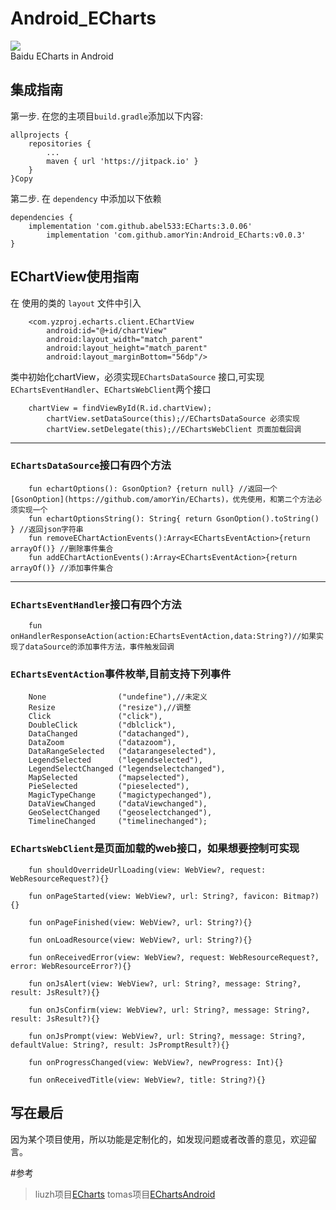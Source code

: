# Android_ECharts
[![](https://jitpack.io/v/amorYin/Android_ECharts.svg)](https://jitpack.io/#amorYin/Android_ECharts)
<br>
Baidu ECharts in Android

## 集成指南
第一步. 在您的主项目`build.gradle`添加以下内容:

	allprojects {
		repositories {
			...
			maven { url 'https://jitpack.io' }
		}
	}Copy

第二步. 在 `dependency` 中添加以下依赖

	dependencies {
		implementation 'com.github.abel533:ECharts:3.0.06'
	        implementation 'com.github.amorYin:Android_ECharts:v0.0.3'
	}
## EChartView使用指南
在 使用的类的 `layout` 文件中引入
```
    <com.yzproj.echarts.client.EChartView
       	android:id="@+id/chartView"
        android:layout_width="match_parent"
        android:layout_height="match_parent"
        android:layout_marginBottom="56dp"/>
```
类中初始化chartView，必须实现`EChartsDataSource` 接口,可实现`EChartsEventHandler`、`EChartsWebClient`两个接口
```
	chartView = findViewById(R.id.chartView);
        chartView.setDataSource(this);//EChartsDataSource 必须实现
        chartView.setDelegate(this);//EChartsWebClient 页面加载回调 
```
---
### `EChartsDataSource`接口有四个方法
```
    fun echartOptions(): GsonOption? {return null} //返回一个[GsonOption](https://github.com/amorYin/ECharts)，优先使用，和第二个方法必须实现一个
    fun echartOptionsString(): String{ return GsonOption().toString() } //返回json字符串
    fun removeEChartActionEvents():Array<EChartsEventAction>{return arrayOf()} //删除事件集合
    fun addEChartActionEvents():Array<EChartsEventAction>{return arrayOf()} //添加事件集合
```
---
### `EChartsEventHandler`接口有四个方法
```
    fun onHandlerResponseAction(action:EChartsEventAction,data:String?)//如果实现了dataSource的添加事件方法，事件触发回调
```
### `EChartsEventAction`事件枚举,目前支持下列事件
```
    None                ("undefine"),//未定义
    Resize              ("resize"),//调整
    Click               ("click"),
    DoubleClick         ("dblclick"),
    DataChanged         ("datachanged"),
    DataZoom            ("datazoom"),
    DataRangeSelected   ("datarangeselected"),
    LegendSelected      ("legendselected"),
    LegendSelectChanged ("legendselectchanged"),
    MapSelected         ("mapselected"),
    PieSelected         ("pieselected"),
    MagicTypeChange     ("magictypechanged"),
    DataViewChanged     ("dataViewchanged"),
    GeoSelectChanged    ("geoselectchanged"),
    TimelineChanged     ("timelinechanged");
```
### `EChartsWebClient`是页面加载的web接口，如果想要控制可实现
```
    fun shouldOverrideUrlLoading(view: WebView?, request: WebResourceRequest?){}

    fun onPageStarted(view: WebView?, url: String?, favicon: Bitmap?){}

    fun onPageFinished(view: WebView?, url: String?){}

    fun onLoadResource(view: WebView?, url: String?){}

    fun onReceivedError(view: WebView?, request: WebResourceRequest?, error: WebResourceError?){}

    fun onJsAlert(view: WebView?, url: String?, message: String?, result: JsResult?){}

    fun onJsConfirm(view: WebView?, url: String?, message: String?, result: JsResult?){}

    fun onJsPrompt(view: WebView?, url: String?, message: String?, defaultValue: String?, result: JsPromptResult?){}

    fun onProgressChanged(view: WebView?, newProgress: Int){}

    fun onReceivedTitle(view: WebView?, title: String?){}
```
## 写在最后
因为某个项目使用，所以功能是定制化的，如发现问题或者改善的意见，欢迎留言。

#参考
>liuzh项目[ECharts](https://github.com/abel533/ECharts)
>tomas项目[EChartsAndroid](https://github.com/kontafu/EChartsAndroid)
